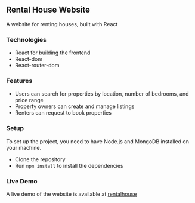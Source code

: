 ## Rental House Website

A website for renting houses, built with React

### Technologies
- React for building the frontend
- React-dom
- React-router-dom

### Features
- Users can search for properties by location, number of bedrooms, and price range
- Property owners can create and manage listings
- Renters can request to book properties

### Setup

To set up the project, you need to have Node.js and MongoDB installed on your machine. 
- Clone the repository
- Run `npm install` to install the dependencies


### Live Demo

A live demo of the website is available at [rentalhouse](https://renthousewebapp.netlify.app/)
